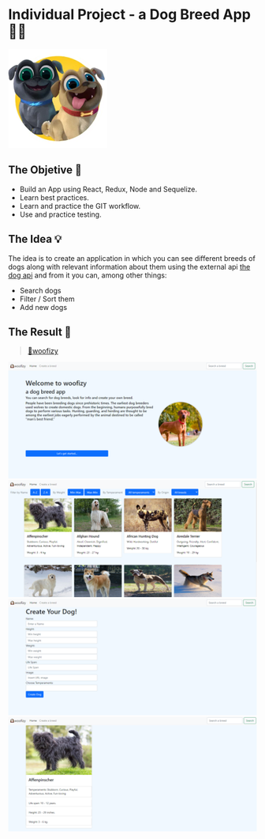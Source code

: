 # Individual Project - a Dog Breed App🐕‍🦺

<p align="left">
  <img height="200" src="./dog.png" />
</p>

## The Objetive 🦾

- Build an App using React, Redux, Node and Sequelize.
- Learn best practices.
- Learn and practice the GIT workflow.
- Use and practice testing.



## The Idea 💡

The idea is to create an application in which you can see different breeds of dogs along with relevant information about them using the external api [the dog api](https://thedogapi.com/) and from it you can, among other things:
  - Search dogs
  - Filter / Sort them
  - Add new dogs

## The Result 🚀
>
> [🐶woofizy](https://woofizy.vercel.app/)
>
<p>
<img src="./LANDING.png">
<img src="./HOME.png">
<img src="./CREATE.png">
<img src="./DETAIL.png">
</p>

